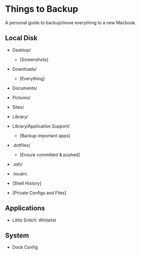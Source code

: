 Things to Backup
================

A personal guide to backup/move everything to a new Macbook.


## Local Disk

 - Desktop/
   - [Screenshots]
 - Downloads/
   - [Everything]
 - Documents/
 - Pictures/
 - Sites/

 - Library/
 - Library/Application Support/
   - [Backup important apps]

 - .dotfiles/
   - [Ensure committed & pushed]
 - .ssh/
 - .localrc
 - [Shell History]
 - [Private Configs and Files]


## Applications

 - Little Snitch:   Whitelist


## System

 - Dock Config